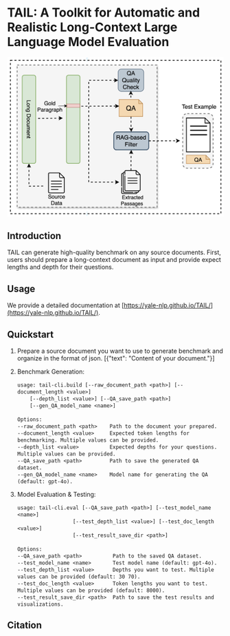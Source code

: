 # TAIL: A Toolkit for Automatic and Realistic Long-Context Large Language Model Evaluation

![img](img/outline.png)
## Introduction
TAIL can generate high-quality benchmark on any source documents. First, users should prepare a long-context document as input and provide expect lengths and depth for their questions. 


## Usage

We provide a detailed documentation at [https://yale-nlp.github.io/TAIL/](https://yale-nlp.github.io/TAIL/). 

## Quickstart 

1. Prepare a source document you want to use to generate benchmark and organize in the format of json.
    [{"text": "Content of your document."}]

2. Benchmark Generation:

    ```
    usage: tail-cli.build [--raw_document_path <path>] [--document_length <value>] 
        [--depth_list <value>] [--QA_save_path <path>] 
        [--gen_QA_model_name <name>]

    Options:
    --raw_document_path <path>    Path to the document your prepared.
    --document_length <value>     Expected token lengths for benchmarking. Multiple values can be provided.
    --depth_list <value>          Expected depths for your questions. Multiple values can be provided.
    --QA_save_path <path>         Path to save the generated QA dataset.
    --gen_QA_model_name <name>    Model name for generating the QA (default: gpt-4o).
    ```

3. Model Evaluation & Testing:

    ```
    usage: tail-cli.eval [--QA_save_path <path>] [--test_model_name <name>] 
                      [--test_depth_list <value>] [--test_doc_length <value>] 
                      [--test_result_save_dir <path>]

    Options:
    --QA_save_path <path>          Path to the saved QA dataset.
    --test_model_name <name>       Test model name (default: gpt-4o).
    --test_depth_list <value>      Depths you want to test. Multiple values can be provided (default: 30 70).
    --test_doc_length <value>      Token lengths you want to test. Multiple values can be provided (default: 8000).
    --test_result_save_dir <path>  Path to save the test results and visualizations.  
    ```

## Citation
